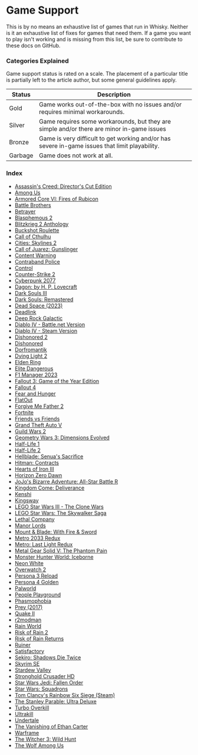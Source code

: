 # Game Support

This is by no means an exhaustive list of games that run in Whisky.
Neither is it an exhaustive list of fixes for games that need them.
If a game you want to play isn't working and is missing from this list,
be sure to contribute to these docs on GitHub.

### Categories Explained

Game support status is rated on a scale. The placement of a particular
title is partially left to the article author, but some general guidelines apply.

| Status  | Description                                                                                    |
| ------- | ---------------------------------------------------------------------------------------------- |
| Gold    | Game works out-of-the-box with no issues and/or requires minimal workarounds.                  |
| Silver  | Game requires some workarounds, but they are simple and/or there are minor in-game issues      |
| Bronze  | Game is very difficult to get working and/or has severe in-game issues that limit playability. |
| Garbage | Game does not work at all.                                                                     |

### Index

<!-- script:Generate Start -->
- [Assassin's Creed: Director's Cut Edition](./ac-directors-cut.md)
- [Among Us](./among-us.md)
- [Armored Core VI: Fires of Rubicon](./armored-core-6.md)
- [Battle Brothers](./battle-brothers.md)
- [Betrayer](./betrayer.md)
- [Blasphemous 2](./blasphemous-2.md)
- [Blitzkrieg 2 Anthology](./blitzkrieg-2-anthology.md)
- [Buckshot Roulette](./buckshot-roulette.md)
- [Call of Cthulhu](./call-of-cthulhu.md)
- [Cities: Skylines 2](./cities-skylines-2.md)
- [Call of Juarez: Gunslinger](./coj-gunslinger.md)
- [Content Warning](./content-warning.md)
- [Contraband Police](./contraband-police.md)
- [Control](./control.md)
- [Counter-Strike 2](./counter-strike-2.md)
- [Cyberpunk 2077](./cyberpunk-2077.md)
- [Dagon: by H. P. Lovecraft](./dagon.md)
- [Dark Souls III](./dark-souls-3.md)
- [Dark Souls: Remastered](./dark-souls-remastered.md)
- [Dead Space \(2023\)](./dead-space-2023.md)
- [Deadlink](./deadlink.md)
- [Deep Rock Galactic](./deep-rock-galactic.md)
- [Diablo IV - Battle.net Version](./diablo-4-battle-net.md)
- [Diablo IV - Steam Version](./diablo-4-steam.md)
- [Dishonored 2](./dishonored-2.md)
- [Dishonored](./dishonored.md)
- [Dorfromantik](./dorfromantik.md)
- [Dying Light 2](./dying-light-2.md)
- [Elden Ring](./elden-ring.md)
- [Elite Dangerous](./elite-dangerous.md)
- [F1 Manager 2023](./f1m23.md)
- [Fallout 3: Game of the Year Edition](./fallout-3-goty.md)
- [Fallout 4](./fallout-4.md)
- [Fear and Hunger](./fear-and-hunger.md)
- [FlatOut](./flatout.md)
- [Forgive Me Father 2](./forgive-me-father-2.md)
- [Fortnite](./fortnite.md)
- [Friends vs Friends](./friends-vs-friends.md)
- [Grand Theft Auto V](./gta-5.md)
- [Guild Wars 2](./gw2.md)
- [Geometry Wars 3: Dimensions Evolved](./gw3-dimensions-evolved.md)
- [Half-Life 1](./half-life-1.md)
- [Half-Life 2](./half-life-2.md)
- [Hellblade: Senua's Sacrifice](./hellblade.md)
- [Hitman: Contracts](./hitman-3-c.md)
- [Hearts of Iron III](./hoi-3.md)
- [Horizon Zero Dawn](./horizon-zero-dawn.md)
- [JoJo's Bizarre Adventure: All-Star Battle R](./jjba-asbr.md)
- [Kingdom Come: Deliverance](./kcd.md)
- [Kenshi](./kenshi.md)
- [Kingsway](./kingsway.md)
- [LEGO Star Wars III - The Clone Wars](./lego-sw-iii-clone-wars.md)
- [LEGO Star Wars: The Skywalker Saga](./lego-sw-skywalker-saga.md)
- [Lethal Company](./lethal-company.md)
- [Manor Lords](./manor-lords.md)
- [Mount & Blade: With Fire & Sword](./mb-wfas.md)
- [Metro 2033 Redux](./metro-2033-rx.md)
- [Metro: Last Light Redux](./metro-ll-rx.md)
- [Metal Gear Solid V: The Phantom Pain](./mgs-5.md)
- [Monster Hunter World: Iceborne](./monster-hunter-world-iceborne.md)
- [Neon White](./neon-white.md)
- [Overwatch 2](./overwatch-2.md)
- [Persona 3 Reload](./p3r.md)
- [Persona 4 Golden](./p4g.md)
- [Palworld](./palworld.md)
- [People Playground](./people-playground.md)
- [Phasmophobia](./phasmophobia.md)
- [Prey \(2017\)](./prey-2017.md)
- [Quake II](./quake2.md)
- [r2modman](./r2modman.md)
- [Rain World](./rain-world.md)
- [Risk of Rain 2](./risk-of-rain-2.md)
- [Risk of Rain Returns](./risk-of-rain-returns.md)
- [Ruiner](./ruiner.md)
- [Satisfactory](./satisfactory.md)
- [Sekiro: Shadows Die Twice](./sekiro.md)
- [Skyrim SE](./skyrim-se.md)
- [Stardew Valley](./stardew-valley.md)
- [Stronghold Crusader HD](./stronghold-crusader-hd.md)
- [Star Wars Jedi: Fallen Order](./sw-fallen-order.md)
- [Star Wars: Squadrons](./sw-squadrons.md)
- [Tom Clancy's Rainbow Six Siege \(Steam\)](./tcr6s.md)
- [The Stanley Parable: Ultra Deluxe](./tsp-ud.md)
- [Turbo Overkill](./turbo-overkill.md)
- [Ultrakill](./ultrakill.md)
- [Undertale](./undertale.md)
- [The Vanishing of Ethan Carter](./vanishing-of-ethan-carter.md)
- [Warframe](./warframe.md)
- [The Witcher 3: Wild Hunt](./witcher3.md)
- [The Wolf Among Us](./wolf-among-us.md)
<!-- script:Generate End -->
